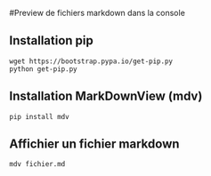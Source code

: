 #Preview de fichiers markdown dans la console

## Installation pip
	wget https://bootstrap.pypa.io/get-pip.py
	python get-pip.py

## Installation MarkDownView (mdv)

	pip install mdv

## Affichier un fichier markdown

	mdv fichier.md

